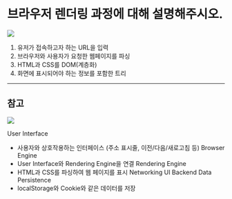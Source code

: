 # 브라우저 렌더링 과정에 대해 설명해주시오.

![](https://velog.velcdn.com/images/0seo8/post/964ae4a9-11f3-4c7f-a128-01e1fd1169f0/image.png)

1. 유저가 접속하고자 하는 URL을 입력
2. 브라우저와 사용자가 요청한 웹페이지를 파싱
3. HTML과 CSS를 DOM(계층화)
4. 화면에 표시되어야 하는 정보를 포함한 트리

---

## 참고

![](https://velog.velcdn.com/images/0seo8/post/3509667b-7bdc-4127-809e-2e98c1301de0/image.png)

User Interface

- 사용자와 상호작용하는 인터페이스 (주소 표시줄,
  이전/다음/새로고침 등)
  Browser Engine
- User Interface와 Rendering Engine을 연결
  Rendering Engine
- HTML과 CSS를 파싱하여 웹 페이지를 표시
  Networking
  UI Backend
  Data Persistence
- localStorage와 Cookie와 같은 데이터를 저장
